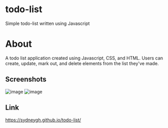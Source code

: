 # todo-list
Simple todo-list written using Javascript

# About
A todo list application created using Javascript, CSS, and HTML. Users can create, update, mark out, and delete elements from the list they've made.

## Screenshots
![image](https://github.com/SydneyGH/todo-list/assets/83790292/80fa309b-234f-45d7-afc1-1500e4755141)
![image](https://github.com/SydneyGH/todo-list/assets/83790292/b2bac174-2877-4fa2-8de2-071018ab1566)

## Link
https://sydneygh.github.io/todo-list/ 
